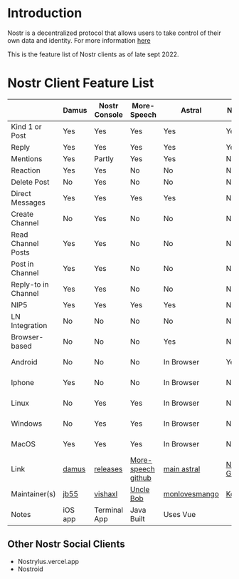 
# Introduction 

Nostr is a decentralized protocol that allows users to take control of their own data and identity. For more information [here](https://github.com/aljazceru/awesome-nostr) 

This is the feature list of Nostr clients as of late sept 2022.


# Nostr Client Feature List

|                |Damus            |Nostr Console  |More-Speech |Astral      |Nostros    |Anigma    |Alphaama    |
|----------------|-----------------|---------------|------------|------------|-----------|----------|------------|
|Kind 1 or Post  |Yes              |Yes            |Yes         |Yes         |Yes        |No        |Yes         |
|Reply           |Yes              |Yes            |Yes         |Yes         |Yes        |No        |Yes         |
|Mentions        |Yes              |Partly         |Yes         |Yes         |Not sure        |Yes       |Yes         |
|Reaction        |Yes              |Yes            |No          |No          |Not sure         |No        |Yes         |
|Delete Post     |No               |Yes            |No          |No          |No         |No        |No          |
|Direct Messages |Yes              |Yes            |Yes          |Yes         |No         |Yes       |No         |
|Create Channel  |No               |Yes            |No           |No          |No         |Yes       |No         |
|Read Channel Posts|Yes            |Yes            |No           |No          |No         |Yes       |No         |
|Post in Channel |Yes              |Yes            |No           |No          |No         |Yes       |No          |
|Reply-to in Channel|Yes           |Yes            |No           |No          |No         |Yes       |No          |
|NIP5            |Yes              |Yes            |Yes          |Yes         |Not sure        |No        |Yes         |
|LN Integration  |No               |No             |No           |No          |No         |Yes       |No          |  
|Browser-based   |No               |No             |No           |Yes         |No        |Yes       |Yes         |
|Android         |No               |No             |No           |In Browser  |Yes        |In Browser|In Browser  |
|Iphone          |Yes              |No             |No           |In Browser  |No         |In Browser|In Browser  |
|Linux           |No               |Yes           |Yes          |In Browser   |No      |In Browser|In Browser  |
|Windows         |No               |Yes        |Yes       |In Browser  |No         |In Browser|In Browser  |
|MacOS           |Yes              |Yes         |Yes         |In Browser  |No         |In Browser|In Browser  |
|Link            |[damus](https://damus.io/)|[releases](https://github.com/vishalxl/nostr_console/releases)|[More-speech github](https://github.com/unclebob/more-speech)|[main astral](http://astral.ninja)|[Nostros Github](https://github.com/KoalaSat/nostros) |[Anigma](http://anigma.io) |[Alphaama](http://alphaama.com)|
|Maintainer(s)   |[jb55](https://jb55.com/)            |[vishaxl](https://github.com/vishalxl)  |[Uncle Bob](https://github.com/unclebob/)|[monlovesmango](https://github.com/monlovesmango)|[KoalaSat](https://github.com/KoalaSat)  |[Brill Saton](https://github.com/brilliancebitcoin)|[balas](https://github.com/eskema)     |
|Notes           | iOS app         |Terminal App    |Java Built     | Uses Vue      |           |PWA       |            |

## Other Nostr Social Clients

* Nostrylus.vercel.app 
* Nostroid


